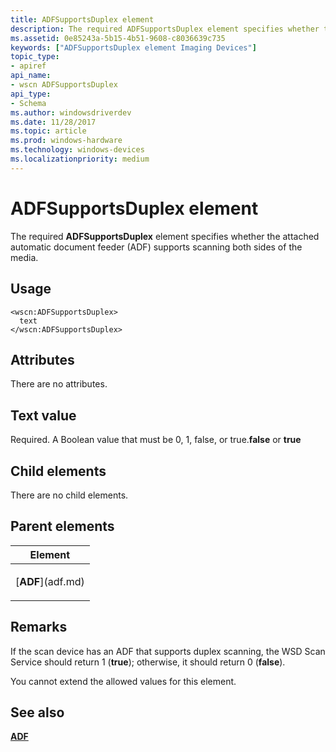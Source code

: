 ```yaml
---
title: ADFSupportsDuplex element
description: The required ADFSupportsDuplex element specifies whether the attached automatic document feeder (ADF) supports scanning both sides of the media.
ms.assetid: 0e85243a-5b15-4b51-9608-c8036639c735
keywords: ["ADFSupportsDuplex element Imaging Devices"]
topic_type:
- apiref
api_name:
- wscn ADFSupportsDuplex
api_type:
- Schema
ms.author: windowsdriverdev
ms.date: 11/28/2017
ms.topic: article
ms.prod: windows-hardware
ms.technology: windows-devices
ms.localizationpriority: medium
---
```


# ADFSupportsDuplex element


The required **ADFSupportsDuplex** element specifies whether the attached automatic document feeder (ADF) supports scanning both sides of the media.

Usage
-----

``` syntax
<wscn:ADFSupportsDuplex>
  text
</wscn:ADFSupportsDuplex>
```

Attributes
----------

There are no attributes.

Text value
----------

Required. A Boolean value that must be 0, 1, false, or true.**false** or **true**

## Child elements


There are no child elements.

## Parent elements


<table>
<colgroup>
<col width="100%" />
</colgroup>
<thead>
<tr class="header">
<th>Element</th>
</tr>
</thead>
<tbody>
<tr class="odd">
<td><p>[<strong>ADF</strong>](adf.md)</p></td>
</tr>
</tbody>
</table>

Remarks
-------

If the scan device has an ADF that supports duplex scanning, the WSD Scan Service should return 1 (**true**); otherwise, it should return 0 (**false**).

You cannot extend the allowed values for this element.

## <span id="see_also"></span>See also


[**ADF**](adf.md)

 

 







